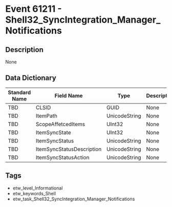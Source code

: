 # Event 61211 - Shell32_SyncIntegration_Manager_Notifications

## Description
None

## Data Dictionary
|Standard Name|Field Name|Type|Description|Sample Value|
|---|---|---|---|---|
|TBD|CLSID|GUID|None|`None`|
|TBD|ItemPath|UnicodeString|None|`None`|
|TBD|ScopeAffetcedItems|UInt32|None|`None`|
|TBD|ItemSyncState|UInt32|None|`None`|
|TBD|ItemSyncStatus|UnicodeString|None|`None`|
|TBD|ItemSyncStatusDescription|UnicodeString|None|`None`|
|TBD|ItemSyncStatusAction|UnicodeString|None|`None`|

## Tags
* etw_level_Informational
* etw_keywords_Shell
* etw_task_Shell32_SyncIntegration_Manager_Notifications